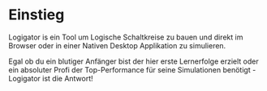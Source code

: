 # Einstieg

Logigator is ein Tool um Logische Schaltkreise zu bauen und direkt im Browser oder in einer Nativen Desktop Applikation zu simulieren.

Egal ob du ein blutiger Anfänger bist der hier erste Lernerfolge erzielt oder ein absoluter Profi der Top-Performance für seine Simulationen benötigt - Logigator ist die Antwort!

